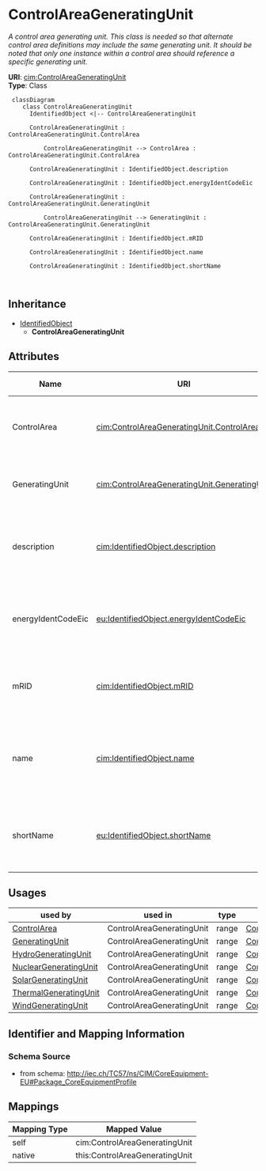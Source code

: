 # ControlAreaGeneratingUnit


_A control area generating unit. This class is needed so that alternate control area definitions may include the same generating unit.   It should be noted that only one instance within a control area should reference a specific generating unit._





**URI**: [cim:ControlAreaGeneratingUnit](http://iec.ch/TC57/CIM100#ControlAreaGeneratingUnit)<br />
**Type**: Class




```mermaid
 classDiagram
    class ControlAreaGeneratingUnit
      IdentifiedObject <|-- ControlAreaGeneratingUnit
      
      ControlAreaGeneratingUnit : ControlAreaGeneratingUnit.ControlArea
        
          ControlAreaGeneratingUnit --> ControlArea : ControlAreaGeneratingUnit.ControlArea
        
      ControlAreaGeneratingUnit : IdentifiedObject.description
        
      ControlAreaGeneratingUnit : IdentifiedObject.energyIdentCodeEic
        
      ControlAreaGeneratingUnit : ControlAreaGeneratingUnit.GeneratingUnit
        
          ControlAreaGeneratingUnit --> GeneratingUnit : ControlAreaGeneratingUnit.GeneratingUnit
        
      ControlAreaGeneratingUnit : IdentifiedObject.mRID
        
      ControlAreaGeneratingUnit : IdentifiedObject.name
        
      ControlAreaGeneratingUnit : IdentifiedObject.shortName
        
      
```





## Inheritance
* [IdentifiedObject](IdentifiedObject.md)
    * **ControlAreaGeneratingUnit**



## Attributes


| Name | URI | Cardinality and Range | Description | Inheritance |
| ---  | --- | --- | --- | --- |
| ControlArea | [cim:ControlAreaGeneratingUnit.ControlArea](http://iec.ch/TC57/CIM100#ControlAreaGeneratingUnit.ControlArea) | 1..1 <br />  [ControlArea](ControlArea.md)  | The parent control area for the generating unit specifications | direct |
| GeneratingUnit | [cim:ControlAreaGeneratingUnit.GeneratingUnit](http://iec.ch/TC57/CIM100#ControlAreaGeneratingUnit.GeneratingUnit) | 1..1 <br />  [GeneratingUnit](GeneratingUnit.md)  | The generating unit specified for this control area | direct |
| description | [cim:IdentifiedObject.description](http://iec.ch/TC57/CIM100#IdentifiedObject.description) | 0..1 <br />  string  | The description is a free human readable text describing or naming the object | [IdentifiedObject](IdentifiedObject.md) |
| energyIdentCodeEic | [eu:IdentifiedObject.energyIdentCodeEic](http://iec.ch/TC57/CIM100-European#IdentifiedObject.energyIdentCodeEic) | 0..1 <br />  string  | The attribute is used for an exchange of the EIC code (Energy identification ... | [IdentifiedObject](IdentifiedObject.md) |
| mRID | [cim:IdentifiedObject.mRID](http://iec.ch/TC57/CIM100#IdentifiedObject.mRID) | 1..1 <br />  string  | Master resource identifier issued by a model authority | [IdentifiedObject](IdentifiedObject.md) |
| name | [cim:IdentifiedObject.name](http://iec.ch/TC57/CIM100#IdentifiedObject.name) | 1..1 <br />  string  | The name is any free human readable and possibly non unique text naming the o... | [IdentifiedObject](IdentifiedObject.md) |
| shortName | [eu:IdentifiedObject.shortName](http://iec.ch/TC57/CIM100-European#IdentifiedObject.shortName) | 0..1 <br />  string  | The attribute is used for an exchange of a human readable short name with len... | [IdentifiedObject](IdentifiedObject.md) |





## Usages

| used by | used in | type | used |
| ---  | --- | --- | --- |
| [ControlArea](ControlArea.md) | ControlAreaGeneratingUnit | range | [ControlAreaGeneratingUnit](ControlAreaGeneratingUnit.md) |
| [GeneratingUnit](GeneratingUnit.md) | ControlAreaGeneratingUnit | range | [ControlAreaGeneratingUnit](ControlAreaGeneratingUnit.md) |
| [HydroGeneratingUnit](HydroGeneratingUnit.md) | ControlAreaGeneratingUnit | range | [ControlAreaGeneratingUnit](ControlAreaGeneratingUnit.md) |
| [NuclearGeneratingUnit](NuclearGeneratingUnit.md) | ControlAreaGeneratingUnit | range | [ControlAreaGeneratingUnit](ControlAreaGeneratingUnit.md) |
| [SolarGeneratingUnit](SolarGeneratingUnit.md) | ControlAreaGeneratingUnit | range | [ControlAreaGeneratingUnit](ControlAreaGeneratingUnit.md) |
| [ThermalGeneratingUnit](ThermalGeneratingUnit.md) | ControlAreaGeneratingUnit | range | [ControlAreaGeneratingUnit](ControlAreaGeneratingUnit.md) |
| [WindGeneratingUnit](WindGeneratingUnit.md) | ControlAreaGeneratingUnit | range | [ControlAreaGeneratingUnit](ControlAreaGeneratingUnit.md) |






## Identifier and Mapping Information







### Schema Source


* from schema: http://iec.ch/TC57/ns/CIM/CoreEquipment-EU#Package_CoreEquipmentProfile





## Mappings

| Mapping Type | Mapped Value |
| ---  | ---  |
| self | cim:ControlAreaGeneratingUnit |
| native | this:ControlAreaGeneratingUnit |




